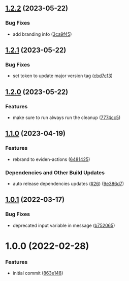 ## [1.2.2](https://github.com/eviden-actions/clean-self-hosted-runner/compare/v1.2.1...v1.2.2) (2023-05-22)


### Bug Fixes

* add branding info ([3ca9f45](https://github.com/eviden-actions/clean-self-hosted-runner/commit/3ca9f45d30a1120312bfbb48c10d6ca5f78d4c41))

## [1.2.1](https://github.com/eviden-actions/clean-self-hosted-runner/compare/v1.2.0...v1.2.1) (2023-05-22)


### Bug Fixes

* set token to update major version tag ([cbd7c13](https://github.com/eviden-actions/clean-self-hosted-runner/commit/cbd7c139b7848fb8ad91595722ba74861f24f6f7))

## [1.2.0](https://github.com/eviden-actions/clean-self-hosted-runner/compare/v1.1.0...v1.2.0) (2023-05-22)


### Features

* make sure to run always run the cleanup ([7774cc5](https://github.com/eviden-actions/clean-self-hosted-runner/commit/7774cc5b9b624a00f8ce4738f33aa8a42f527735))

## [1.1.0](https://github.com/eviden-actions/clean-self-hosted-runner/compare/v1.0.1...v1.1.0) (2023-04-19)


### Features

* rebrand to eviden-actions ([6481425](https://github.com/eviden-actions/clean-self-hosted-runner/commit/64814257f6fd33611aa23d43b830cd578b47ffbf))


### Dependencies and Other Build Updates

* auto release dependencies updates ([#26](https://github.com/eviden-actions/clean-self-hosted-runner/issues/26)) ([9e386d7](https://github.com/eviden-actions/clean-self-hosted-runner/commit/9e386d716d6681b9e12531b1f29ba5eac2b4b61d))

## [1.0.1](https://github.com/eviden-actions/clean-self-hosted-runner/compare/v1.0.0...v1.0.1) (2022-03-17)


### Bug Fixes

* deprecated input variable in message ([b752065](https://github.com/eviden-actions/clean-self-hosted-runner/commit/b752065263eb4856be18f7a49e2b6f265025768c))

# 1.0.0 (2022-02-28)


### Features

* initial commit ([863e148](https://github.com/eviden-actions/clean-self-hosted-runner/commit/863e148930d4a8f68e70ef728b59caf42c0d739f))
